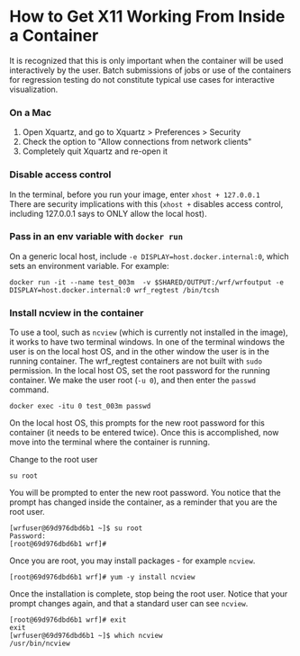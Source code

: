 # How to Get X11 Working From Inside a Container

It is recognized that this is only important when the container will be used interactively by the user. Batch submissions of jobs or use of the containers for
regression testing do not constitute typical use cases for interactive visualization.

### On a Mac
1. Open Xquartz, and go to Xquartz > Preferences > Security
2. Check the option to "Allow connections from network clients"
3. Completely quit Xquartz and re-open it

### Disable access control
In the terminal, before you run your image, enter `xhost + 127.0.0.1`   
There are security implications with this (`xhost +` disables access control, including 127.0.0.1 says to ONLY allow the local host).

### Pass in an env variable with `docker run`
On a generic local host, include `-e DISPLAY=host.docker.internal:0`, which sets an environment variable. For example:
```
docker run -it --name test_003m  -v $SHARED/OUTPUT:/wrf/wrfoutput -e DISPLAY=host.docker.internal:0 wrf_regtest /bin/tcsh
```

### Install ncview in the container
To use a tool, such as `ncview` (which is currently not installed in the image), it works to have two terminal windows. In one of the terminal windows the 
user is on the local host OS, and in the other window the user is in the running container. The wrf_regtest containers are not built with `sudo` permission.
In the local host OS, set the root password for the running container. We make the user 
root (`-u 0`), and then enter the `passwd` command.
```
docker exec -itu 0 test_003m passwd
```
On the local host OS, this prompts for the new root password for this container (it needs to be entered twice).  Once this is accomplished, now move into the
terminal where the container is running.

Change to the root user
```
su root
```
You will be prompted to enter the new root password. You notice that the prompt has changed inside the container, as a reminder that you are the root user.
```
[wrfuser@69d976dbd6b1 ~]$ su root
Password: 
[root@69d976dbd6b1 wrf]# 
```

Once you are root, you may install packages - for example `ncview`.
```
[root@69d976dbd6b1 wrf]# yum -y install ncview
```

Once the installation is complete, stop being the root user. Notice that your prompt changes again, and that a standard user can see `ncview`.
```
[root@69d976dbd6b1 wrf]# exit
exit
[wrfuser@69d976dbd6b1 ~]$ which ncview
/usr/bin/ncview
```


